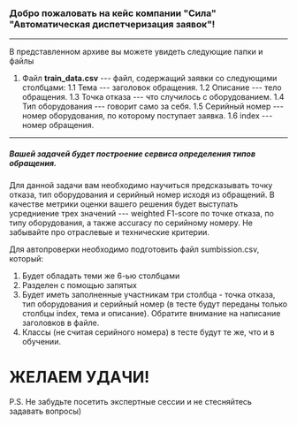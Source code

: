 ### Добро пожаловать на кейс компании "Сила" "Автоматическая диспетчеризация заявок"!
*** 
В представленном архиве вы можете увидеть следующие папки и файлы

1. Файл **train_data.csv** --- файл, содержащий заявки со следующими столбцами:
1.1 Тема --- заголовок обращения.
1.2 Описание --- тело обращения.
1.3 Точка отказа --- что случилось с оборудованием.
1.4 Тип оборудования --- говорит само за себя.
1.5 Серийный номер --- номер оборудования, по которому поступает заявка.
1.6 index --- номер обращения.

***

##### Вашей задачей будет построение сервиса определения типов обращения.

Для данной задачи вам необходимо научиться предсказывать точку отказа, тип оборудования и серийный номер исходя из обращений. В качестве метрики оценки вашего решения будет выступать усредниение трех значений --- weighted F1-score по точке отказа, по типу оборудования, а также accuracy по серийному номеру. Не забывайте про отраслевые и технические критерии.

Для автопроверки необходимо подготовить файл sumbission.csv, который:
1. Будет обладать теми же 6-ью столбцами
2. Разделен с помощью запятых
3. Будет иметь заполненные участникам три столбца - точка отказа, тип оборудования и серийный номер (в тесте будут переданы только столбцы index, тема и описание). Обратите внимание на написание заголовков в файле.
4. Классы (не считая серийного номера) в тесте будут те же, что и в обучении.

# ЖЕЛАЕМ УДАЧИ!

P.S. Не забудьте посетить экспертные сессии и не стесняйтесь задавать вопросы)